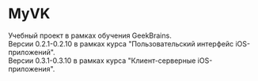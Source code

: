 # MyVK
Учебный проект в рамках обучения GeekBrains.\
Версии 0.2.1-0.2.10 в рамках курса "Пользовательский интерфейс iOS-приложений".\
Версии 0.3.1-0.3.10 в рамках курса "Клиент-серверные iOS-приложения".
